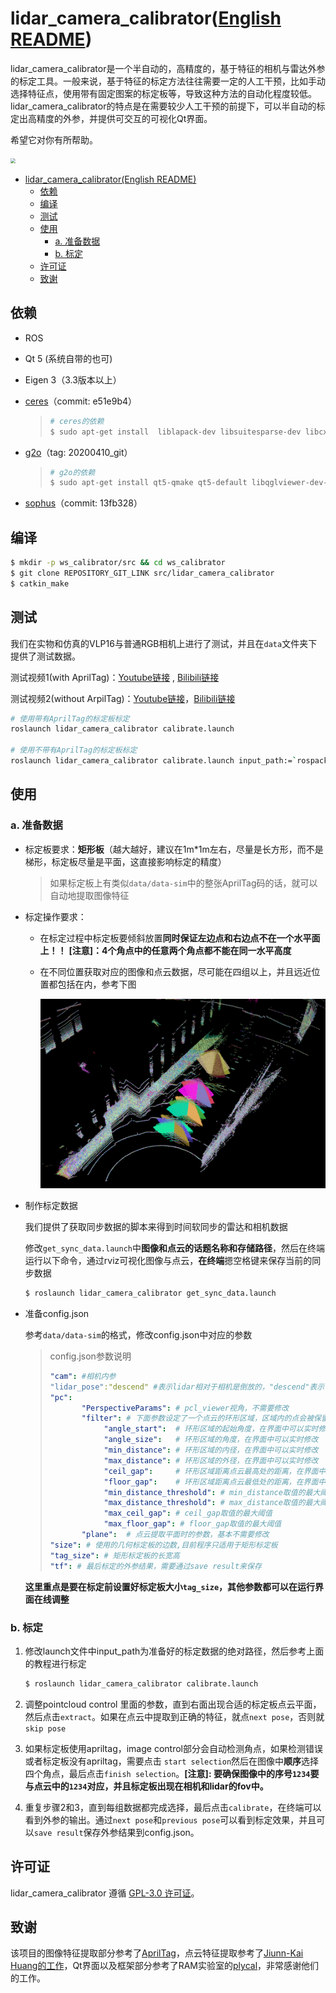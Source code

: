 # lidar_camera_calibrator([English README](./README.md))

lidar_camera_calibrator是一个半自动的，高精度的，基于特征的相机与雷达外参的标定工具。一般来说，基于特征的标定方法往往需要一定的人工干预，比如手动选择特征点，使用带有固定图案的标定板等，导致这种方法的自动化程度较低。lidar_camera_calibrator的特点是在需要较少人工干预的前提下，可以半自动的标定出高精度的外参，并提供可交互的可视化Qt界面。

希望它对你有所帮助。

<img src="doc/img/calibrator-sim.gif" style="zoom: 50%;" />

- [lidar_camera_calibrator(English README)](#lidar_camera_calibratorenglish-readme)
  - [依赖](#依赖)
  - [编译](#编译)
  - [测试](#测试)
  - [使用](#使用)
    - [a. 准备数据](#a-准备数据)
    - [b. 标定](#b-标定)
  - [许可证](#许可证)
  - [致谢](#致谢)
## 依赖

- ROS

- Qt 5 (系统自带的也可)

- Eigen 3（3.3版本以上）

- [ceres](https://github.com/ceres-solver/ceres-solver.git)（commit: e51e9b4）

  > ```bash
  > # ceres的依赖
  > $ sudo apt-get install  liblapack-dev libsuitesparse-dev libcxsparse3 libgflags-dev libgoogle-glog-dev libgtest-dev
  > ```

- [g2o](https://github.com/RainerKuemmerle/g2o.git)（tag: 20200410_git）

  > ```bash
  > # g2o的依赖
  > $ sudo apt-get install qt5-qmake qt5-default libqglviewer-dev-qt5 libsuitesparse-dev libcxsparse3 libcholmod3
  > ```

- [sophus](https://github.com/strasdat/Sophus.git)（commit: 13fb328）

## 编译

```bash
$ mkdir -p ws_calibrator/src && cd ws_calibrator
$ git clone REPOSITORY_GIT_LINK src/lidar_camera_calibrator 
$ catkin_make
```

## 测试

我们在实物和仿真的VLP16与普通RGB相机上进行了测试，并且在`data`文件夹下提供了测试数据。

测试视频1(with AprilTag)：[Youtube链接](https://youtu.be/uew143NcVQw) , [Bilibili链接](https://www.bilibili.com/video/BV1ML4y1s7Rm/)

测试视频2(without ArpilTag)：[Youtube链接](https://youtu.be/0UBl0rEK3ig)，[Bilibili链接](https://www.bilibili.com/video/BV1s34y1y7X9/)

```bash
# 使用带有AprilTag的标定板标定
roslaunch lidar_camera_calibrator calibrate.launch 

# 使用不带有AprilTag的标定板标定
roslaunch lidar_camera_calibrator calibrate.launch input_path:=`rospack find lidar_camera_calibrator`/data/data-hitsz 
```

## 使用

### a. 准备数据

- 标定板要求：**矩形板**（越大越好，建议在1m*1m左右，尽量是长方形，而不是梯形，标定板尽量是平面，这直接影响标定的精度）

  > 如果标定板上有类似`data/data-sim`中的整张AprilTag码的话，就可以自动地提取图像特征

- 标定操作要求：

  - 在标定过程中标定板要倾斜放置**同时保证左边点和右边点不在一个水平面上！！** **[注意]：4个角点中的任意两个角点都不能在同一水平高度**

  - 在不同位置获取对应的图像和点云数据，尽可能在四组以上，并且远近位置都包括在内，参考下图

    <img src="doc/img/demo_data.png" alt="demo_data" style="zoom: 50%;" />

- 制作标定数据

  我们提供了获取同步数据的脚本来得到时间软同步的雷达和相机数据

  修改`get_sync_data.launch`中**图像和点云的话题名称和存储路径**，然后在终端运行以下命令，通过rviz可视化图像与点云，**在终端**摁空格键来保存当前的同步数据

  ```bash
  $ roslaunch lidar_camera_calibrator get_sync_data.launch
  ```

- 准备config.json

  参考`data/data-sim`的格式，修改config.json中对应的参数

  >config.json参数说明
  >
  >```yaml
  >"cam": #相机内参
  >"lidar_pose":"descend" #表示lidar相对于相机是倒放的，"descend"表示lidar相对于相机是正放的。
  >"pc": 
  >        "PerspectiveParams": # pcl_viewer视角，不需要修改
  >        "filter": # 下面参数设定了一个点云的环形区域，区域内的点会被保留
  >             "angle_start":  # 环形区域的起始角度，在界面中可以实时修改
  >             "angle_size":   # 环形区域的角度，在界面中可以实时修改
  >             "min_distance": # 环形区域的内径，在界面中可以实时修改
  >             "max_distance": # 环形区域的外径，在界面中可以实时修改
  >             "ceil_gap":     # 环形区域距离点云最高处的距离，在界面中可以实时修改
  >             "floor_gap":    # 环形区域距离点云最低处的距离，在界面中可以实时修改
  >             "min_distance_threshold": # min_distance取值的最大阈值
  >             "max_distance_threshold": # max_distance取值的最大阈值
  >             "max_ceil_gap": # ceil_gap取值的最大阈值
  >             "max_floor_gap": # floor_gap取值的最大阈值
  >        "plane":  # 点云提取平面时的参数，基本不需要修改
  >"size": # 使用的几何标定板的边数,目前程序只适用于矩形标定板
  >"tag_size": # 矩形标定板的长宽高
  >"tf": # 最后标定的外参结果，需要通过save result来保存
  >```

  **这里重点是要在标定前设置好标定板大小```tag_size```，其他参数都可以在运行界面在线调整**

### b. 标定

1. 修改launch文件中input_path为准备好的标定数据的绝对路径，然后参考上面的教程进行标定

   ```bash
   $ roslaunch lidar_camera_calibrator calibrate.launch
   ```

2. 调整pointcloud control 里面的参数，直到右面出现合适的标定板点云平面，然后点击`extract`。如果在点云中提取到正确的特征，就点`next pose`，否则就`skip pose` 

3. 如果标定板使用apriltag，image control部分会自动检测角点，如果检测错误或者标定板没有apriltag，需要点击 `start selection`然后在图像中**顺序**选择四个角点，最后点击`finish selection`。**[注意]: 要确保图像中的序号```1234```要与点云中的```1234```对应，并且标定板出现在相机和lidar的fov中。**

4. 重复步骤2和3，直到每组数据都完成选择，最后点击`calibrate`，在终端可以看到外参的输出。通过`next pose`和`previous pose`可以看到标定效果，并且可以`save result`保存外参结果到config.json。


## 许可证

lidar_camera_calibrator 遵循 [GPL-3.0 许可证](./LICENSE)。

## 致谢

该项目的图像特征提取部分参考了[AprilTag](https://github.com/AprilRobotics/apriltag)，点云特征提取参考了[Jiunn-Kai Huang的工作](https://github.com/UMich-BipedLab/extrinsic_lidar_camera_calibration)，Qt界面以及框架部分参考了RAM实验室的[plycal](https://github.com/ram-lab/plycal)，非常感谢他们的工作。

